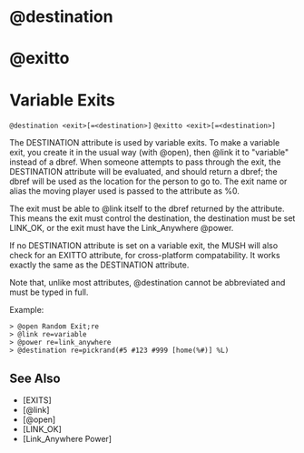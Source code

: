 # @destination
# @exitto
# Variable Exits
`@destination <exit>[=<destination>]`
`@exitto <exit>[=<destination>]`

The DESTINATION attribute is used by variable exits. To make a variable exit, you create it in the usual way (with @open), then @link it to "variable" instead of a dbref. When someone attempts to pass through the exit, the DESTINATION attribute will be evaluated, and should return a dbref; the dbref will be used as the location for the person to go to. The exit name or alias the moving player used is passed to the attribute as %0.

The exit must be able to @link itself to the dbref returned by the attribute. This means the exit must control the destination, the destination must be set LINK_OK, or the exit must have the Link_Anywhere @power.

If no DESTINATION attribute is set on a variable exit, the MUSH will also check for an EXITTO attribute, for cross-platform compatability. It works exactly the same as the DESTINATION attribute.

Note that, unlike most attributes, @destination cannot be abbreviated and must be typed in full.

Example:
```
> @open Random Exit;re
> @link re=variable
> @power re=link_anywhere
> @destination re=pickrand(#5 #123 #999 [home(%#)] %L)
```


## See Also
- [EXITS]
- [@link]
- [@open]
- [LINK_OK]
- [Link_Anywhere Power]

